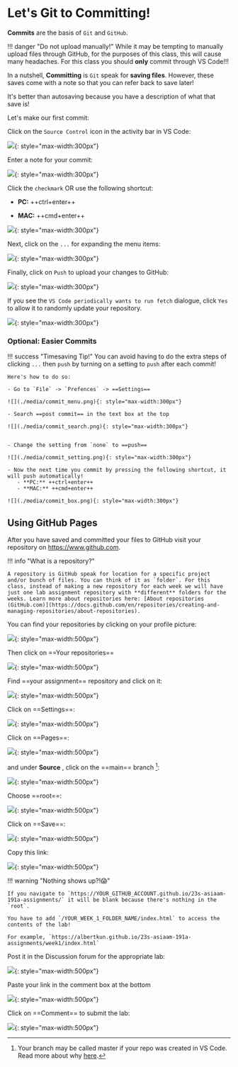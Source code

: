 # Let's Git to Committing!

**Commits** are the basis of `Git` and `GitHub`.

!!! danger "Do not upload manually!"
    While it may be tempting to manually upload files through GitHub, for the purposes of this class, this will cause many headaches. For this class you should **only** commit through VS Code!!!

In a nutshell, **Committing** is `Git` speak for **saving files**. However, these saves come with a note so that you can refer back to save later!

It's better than autosaving because you have a description of what that save is!

Let's make our first commit:

Click on the `Source Control` icon in the activity bar in VS Code:

![](./media/commit1.png){: style="max-width:300px"}

Enter a note for your commit:

![](./media/commit2.png){: style="max-width:300px"}

Click the `checkmark` OR use the following shortcut:

 - **PC:** ++ctrl+enter++

 - **MAC:** ++cmd+enter++

![](./media/commit3.png){: style="max-width:300px"}

Next, click on the `...` for expanding the menu items:

![](./media/commit4.png){: style="max-width:300px"}

Finally, click on `Push` to upload your changes to GitHub:

![](./media/commit5.png){: style="max-width:300px"}

If you see the `VS Code periodically wants to run fetch` dialogue, click `Yes` to allow it to randomly update your repository.

![](./media/vs_code_fetch.png){: style="max-width:300px"}

### Optional: Easier Commits

!!! success "Timesaving Tip!"
    You can avoid having to do the extra steps of clicking `...` then `push` by turning on a setting to `push` after each commit!

    Here's how to do so:

    - Go to `File` -> `Prefences` -> ==Settings==
    
    ![](./media/commit_menu.png){: style="max-width:300px"}

    - Search ==post commit== in the text box at the top
    
    ![](./media/commit_search.png){: style="max-width:300px"}


    - Change the setting from `none` to ==push==

    ![](./media/commit_setting.png){: style="max-width:300px"}

    - Now the next time you commit by pressing the following shortcut, it will push automatically!
       - **PC:** ++ctrl+enter++
       - **MAC:** ++cmd+enter++
    
    ![](./media/commit_box.png){: style="max-width:300px"}


## Using GitHub Pages

After you have saved and committed your files to GitHub visit your repository on https://www.github.com.

!!! info "What is a repository?"

    A repository is GitHub speak for location for a specific project and/or bunch of files. You can think of it as `folder`. For this class, instead of making a new repository for each week we will have just one lab assignment repository with **different** folders for the weeks. Learn more about repositories here: [About repositories (GitHub.com)](https://docs.github.com/en/repositories/creating-and-managing-repositories/about-repositories).

You can find your repositories by clicking on your profile picture:

![](./media/finding_your_repo.png){: style="max-width:500px"}

Then click on ==Your repositories==

![](./media/finding_your_repo2.png){: style="max-width:500px"}

Find ==your assignment== repository and click on it:

![](./media/assignment_repo.png){: style="max-width:500px"}

 
Click on ==Settings==:

![](./media/gitstarted10.png){: style="max-width:500px"}

Click on ==Pages==:

![](./media/gitstarted11.png){: style="max-width:500px"}

and under **Source** , click on the ==main== branch [^1]:

![](./media/gitstarted12.png){: style="max-width:500px"}

Choose ==root==:

![](./media/gitstarted12root.png){: style="max-width:500px"}

Click on ==Save==:

![](./media/gitstarted12save.png){: style="max-width:500px"}

Copy this link:

![](./media/gitstartedcopy.png){: style="max-width:500px"}

!!! warning "Nothing shows up?!😱"

    If you navigate to `https://YOUR_GITHUB_ACCOUNT.github.io/23s-asiaam-191a-assignments/` it will be blank because there's nothing in the `root`.

    You have to add `/YOUR_WEEK_1_FOLDER_NAME/index.html` to access the contents of the lab!

    For example, `https://albertkun.github.io/23s-asiaam-191a-assignments/week1/index.html`

Post it in the Discussion forum for the appropriate lab:

![](./media/lab_submit_1.png){: style="max-width:500px"}

Paste your link in the comment box at the bottom

![](./media/lab_submit_paste.png){: style="max-width:500px"}

Click on ==Comment== to submit the lab:

![](./media/lab_submit_click.png){: style="max-width:500px"}


[^1]: Your branch may be called master if your repo was created in VS Code. Read more about why [here](https://www.jumpingrivers.com/blog/git-moving-master-to-main/).